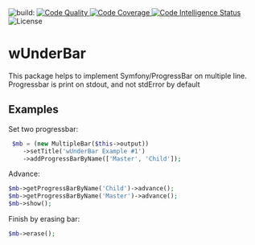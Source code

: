 <a id="status-image-popup" title="Latest push build on default branch: " name="status-images" class="pointer open-popup">
    <img src="https://travis-ci.org/coExp/wUnderBar.svg?branch=master" alt="build:">
</a>
<a href="https://scrutinizer-ci.com/g/coExp/wUnderBar/?branch=master" rel="nofollow noindex noopener external">
    <img src="https://scrutinizer-ci.com/g/coExp/wUnderBar/badges/quality-score.png?b=master" title="Scrutinizer Code Quality" alt="Code Quality">
</a>

<a href="https://scrutinizer-ci.com/g/coExp/wUnderBar/?branch=master" rel="nofollow noindex noopener external">
    <img src="https://scrutinizer-ci.com/g/coExp/wUnderBar/badges/coverage.png?b=master" alt="Code Coverage">
</a>

<a href="https://scrutinizer-ci.com/g/coExp/wUnderBar/?branch=master" rel="nofollow noindex noopener external">
    <img src="https://scrutinizer-ci.com/g/coExp/wUnderBar/badges/code-intelligence.svg?b=master" alt="Code Intelligence Status">
</a>

<img src="https://camo.githubusercontent.com/9df910d1bb7903aea32573be62a9ad2554b6ce11/68747470733a2f2f706f7365722e707567782e6f72672f616c6963656d616a6572652f776f6e6465726c616e642d7468726561642f6c6963656e7365" alt="License">

wUnderBar
====================

This package helps to implement Symfony/ProgressBar on multiple line. 
Progressbar is print on stdout, and not stdError by default


Examples
--------

Set two progressbar: 
```php
 $mb = (new MultipleBar($this->output))
    ->setTitle('wUnderBar Example #1')
    ->addProgressBarByName(['Master', 'Child']);
```

Advance:
```php
$mb->getProgressBarByName('Child')->advance();
$mb->getProgressBarByName('Master')->advance();
$mb->show();
```

Finish by erasing bar:
```php
$mb->erase();
```
